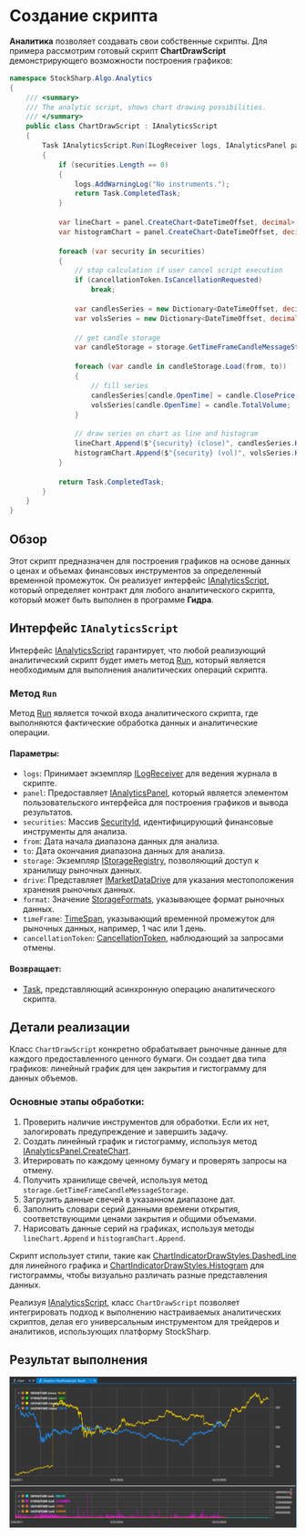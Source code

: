 # Создание скрипта

**Аналитика** позволяет создавать свои собственные скрипты. Для примера рассмотрим готовый скрипт **ChartDrawScript** демонстрирующего возможности построения графиков:

```cs
namespace StockSharp.Algo.Analytics
{
	/// <summary>
	/// The analytic script, shows chart drawing possibilities.
	/// </summary>
	public class ChartDrawScript : IAnalyticsScript
	{
		Task IAnalyticsScript.Run(ILogReceiver logs, IAnalyticsPanel panel, SecurityId[] securities, DateTime from, DateTime to, IStorageRegistry storage, IMarketDataDrive drive, StorageFormats format, TimeSpan timeFrame, CancellationToken cancellationToken)
		{
			if (securities.Length == 0)
			{
				logs.AddWarningLog("No instruments.");
				return Task.CompletedTask;
			}

			var lineChart = panel.CreateChart<DateTimeOffset, decimal>();
			var histogramChart = panel.CreateChart<DateTimeOffset, decimal>();

			foreach (var security in securities)
			{
				// stop calculation if user cancel script execution
				if (cancellationToken.IsCancellationRequested)
					break;

				var candlesSeries = new Dictionary<DateTimeOffset, decimal>();
				var volsSeries = new Dictionary<DateTimeOffset, decimal>();

				// get candle storage
				var candleStorage = storage.GetTimeFrameCandleMessageStorage(security, timeFrame, drive, format);

				foreach (var candle in candleStorage.Load(from, to))
				{
					// fill series
					candlesSeries[candle.OpenTime] = candle.ClosePrice;
					volsSeries[candle.OpenTime] = candle.TotalVolume;
				}

				// draw series on chart as line and histogram
				lineChart.Append($"{security} (close)", candlesSeries.Keys, candlesSeries.Values, ChartIndicatorDrawStyles.DashedLine);
				histogramChart.Append($"{security} (vol)", volsSeries.Keys, volsSeries.Values, ChartIndicatorDrawStyles.Histogram);
			}

			return Task.CompletedTask;
		}
	}
}
```

## Обзор

Этот скрипт предназначен для построения графиков на основе данных о ценах и объемах финансовых инструментов за определенный временной промежуток. Он реализует интерфейс [IAnalyticsScript](xref:StockSharp.Algo.Analytics.IAnalyticsScript), который определяет контракт для любого аналитического скрипта, который может быть выполнен в программе **Гидра**.

## Интерфейс `IAnalyticsScript`

Интерфейс [IAnalyticsScript](xref:StockSharp.Algo.Analytics.IAnalyticsScript) гарантирует, что любой реализующий аналитический скрипт будет иметь метод [Run](xref:StockSharp.Algo.Analytics.IAnalyticsScript.Run(StockSharp.Logging.ILogReceiver,StockSharp.Algo.Analytics.IAnalyticsPanel,StockSharp.Messages.SecurityId[],System.DateTime,System.DateTime,StockSharp.Algo.Storages.IStorageRegistry,StockSharp.Algo.Storages.IMarketDataDrive,StockSharp.Algo.Storages.StorageFormats,System.TimeSpan,System.Threading.CancellationToken)), который является необходимым для выполнения аналитических операций скрипта.

### Метод `Run`

Метод [Run](xref:StockSharp.Algo.Analytics.IAnalyticsScript.Run(StockSharp.Logging.ILogReceiver,StockSharp.Algo.Analytics.IAnalyticsPanel,StockSharp.Messages.SecurityId[],System.DateTime,System.DateTime,StockSharp.Algo.Storages.IStorageRegistry,StockSharp.Algo.Storages.IMarketDataDrive,StockSharp.Algo.Storages.StorageFormats,System.TimeSpan,System.Threading.CancellationToken)) является точкой входа аналитического скрипта, где выполняются фактические обработка данных и аналитические операции.

#### Параметры:

- `logs`: Принимает экземпляр [ILogReceiver](xref:StockSharp.Logging.ILogReceiver) для ведения журнала в скрипте.
- `panel`: Предоставляет [IAnalyticsPanel](xref:StockSharp.Algo.Analytics.IAnalyticsPanel), который является элементом пользовательского интерфейса для построения графиков и вывода результатов.
- `securities`: Массив [SecurityId](xref:StockSharp.Messages.SecurityId), идентифицирующий финансовые инструменты для анализа.
- `from`: Дата начала диапазона данных для анализа.
- `to`: Дата окончания диапазона данных для анализа.
- `storage`: Экземпляр [IStorageRegistry](xref:StockSharp.Algo.Storages.IStorageRegistry), позволяющий доступ к хранилищу рыночных данных.
- `drive`: Представляет [IMarketDataDrive](xref:StockSharp.Algo.Storages.IMarketDataDrive) для указания местоположения хранения рыночных данных.
- `format`: Значение [StorageFormats](xref:StockSharp.Algo.Storages.StorageFormats), указывающее формат рыночных данных.
- `timeFrame`: [TimeSpan](xref:System.TimeSpan), указывающий временной промежуток для рыночных данных, например, 1 час или 1 день.
- `cancellationToken`: [CancellationToken](xref:System.Threading.CancellationToken), наблюдающий за запросами отмены.

#### Возвращает:

- [Task](xref:System.Threading.Tasks.Task), представляющий асинхронную операцию аналитического скрипта.

## Детали реализации

Класс `ChartDrawScript` конкретно обрабатывает рыночные данные для каждого предоставленного ценного бумаги. Он создает два типа графиков: линейный график для цен закрытия и гистограмму для данных объемов.

### Основные этапы обработки:

1. Проверить наличие инструментов для обработки. Если их нет, залогировать предупреждение и завершить задачу.
2. Создать линейный график и гистограмму, используя метод [IAnalyticsPanel.CreateChart](xref:StockSharp.Algo.Analytics.IAnalyticsPanel.CreateChart``2).
3. Итерировать по каждому ценному бумагу и проверять запросы на отмену.
4. Получить хранилище свечей, используя метод `storage.GetTimeFrameCandleMessageStorage`.
5. Загрузить данные свечей в указанном диапазоне дат.
6. Заполнить словари серий данными времени открытия, соответствующими ценами закрытия и общими объемами.
7. Нарисовать данные серий на графиках, используя методы `lineChart.Append` и `histogramChart.Append`.

Скрипт использует стили, такие как [ChartIndicatorDrawStyles.DashedLine](xref:StockSharp.Charting.ChartIndicatorDrawStyles.DashedLine) для линейного графика и [ChartIndicatorDrawStyles.Histogram](xref:StockSharp.Charting.ChartIndicatorDrawStyles.Histogram) для гистограммы, чтобы визуально различать разные представления данных.

Реализуя [IAnalyticsScript](xref:StockSharp.Algo.Analytics.IAnalyticsScript), класс `ChartDrawScript` позволяет интегрировать подход к выполнению настраиваемых аналитических скриптов, делая его универсальным инструментом для трейдеров и аналитиков, использующих платформу StockSharp.

## Результат выполнения

![hydra_analitics_chart](../../../images/hydra_analitics_chart.png)